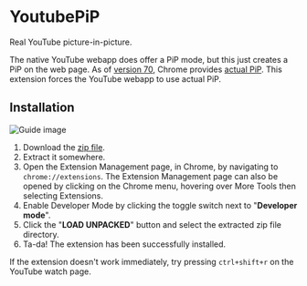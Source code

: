 # YoutubePiP
Real YouTube picture-in-picture.

The native YouTube webapp does offer a PiP mode, but this just creates a PiP on the web page.
As of [version 70](https://caniuse.com/#feat=picture-in-picture), Chrome provides [actual PiP](https://developers.google.com/web/updates/2018/10/watch-video-using-picture-in-picture). This extension forces the YouTube webapp to use actual PiP.

## Installation
![Guide image](https://developer.chrome.com/static/images/get_started/load_extension.png)

1. Download the [zip file](https://github.com/Jantje19/YoutubePiP/archive/master.zip).
2. Extract it somewhere.
3. Open the Extension Management page, in Chrome, by navigating to ``` chrome://extensions```.
The Extension Management page can also be opened by clicking on the Chrome menu, hovering over More Tools then selecting Extensions.
4. Enable Developer Mode by clicking the toggle switch next to "**Developer mode**".
5. Click the "**LOAD UNPACKED**" button and select the extracted zip file directory.
6. Ta-da! The extension has been successfully installed.

If the extension doesn't work immediately, try pressing ```ctrl+shift+r``` on the YouTube watch page.